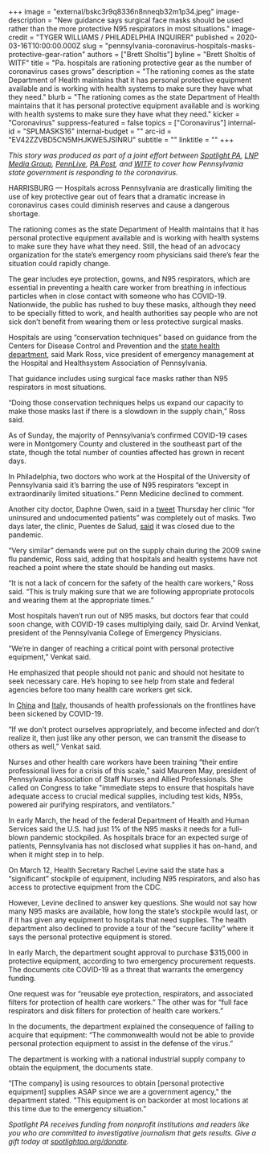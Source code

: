 +++
image = "external/bskc3r9q8336n8nneqb32m1p34.jpeg"
image-description = "New guidance says surgical face masks should be used rather than the more protective N95 respirators in most situations."
image-credit = "TYGER WILLIAMS / PHILADELPHIA INQUIRER"
published = 2020-03-16T10:00:00.000Z
slug = "pennsylvania-coronavirus-hospitals-masks-protective-gear-ration"
authors = ["Brett Sholtis"]
byline = "Brett Sholtis of WITF"
title = "Pa. hospitals are rationing protective gear as the number of coronavirus cases grows"
description = "The rationing comes as the state Department of Health maintains that it has personal protective equipment available and is working with health systems to make sure they have what they need."
blurb = "The rationing comes as the state Department of Health maintains that it has personal protective equipment available and is working with health systems to make sure they have what they need."
kicker = "Coronavirus"
suppress-featured = false
topics = ["Coronavirus"]
internal-id = "SPLMASKS16"
internal-budget = ""
arc-id = "EV42ZZVBD5CN5MHJKWE5JSINRU"
subtitle = ""
linktitle = ""
+++

<i>This story was produced as part of a joint effort between </i><a href="https://www.spotlightpa.org/"><i>Spotlight PA</i></a><i>, </i><a href="https://lancasteronline.com/"><i>LNP Media Group</i></a><i>, </i><a href="https://www.pennlive.com/"><i>PennLive</i></a><i>, </i><a href="https://papost.org/"><i>PA Post</i></a><i>, and </i><a href="https://www.witf.org/"><i>WITF</i></a><i> to cover how Pennsylvania state government is responding to the coronavirus.</i>

HARRISBURG — Hospitals across Pennsylvania are drastically limiting the use of key protective gear out of fears that a dramatic increase in coronavirus cases could diminish reserves and cause a dangerous shortage.

The rationing comes as the state Department of Health maintains that it has personal protective equipment available and is working with health systems to make sure they have what they need. Still, the head of an advocacy organization for the state’s emergency room physicians said there’s fear the situation could rapidly change.

The gear includes eye protection, gowns, and N95 respirators, which are essential in preventing a health care worker from breathing in infectious particles when in close contact with someone who has COVID-19. Nationwide, the public has rushed to buy these masks, although they need to be specially fitted to work, and health authorities say people who are not sick don’t benefit from wearing them or less protective surgical masks.

Hospitals are using “conservation techniques” based on guidance from the Centers for Disease Control and Prevention and the <a href="https://www.health.pa.gov/topics/Documents/HAN/2020-PAHAN-486-03-11-ALT%20-%20Infect%20Pr.pdf">state health department</a>, said Mark Ross, vice president of emergency management at the Hospital and Healthsystem Association of Pennsylvania.

That guidance includes using surgical face masks rather than N95 respirators in most situations.

“Doing those conservation techniques helps us expand our capacity to make those masks last if there is a slowdown in the supply chain,” Ross said.

<script src="https://www.spotlightpa.org/embed.js" async></script><div data-spl-embed-version="1" data-spl-src="https://www.spotlightpa.org/embeds/newsletter/"></div>

As of Sunday, the majority of Pennsylvania’s confirmed COVID-19 cases were in Montgomery County and clustered in the southeast part of the state, though the total number of counties affected has grown in recent days.

In Philadelphia, two doctors who work at the Hospital of the University of Pennsylvania said it’s barring the use of N95 respirators “except in extraordinarily limited situations.” Penn Medicine declined to comment.

Another city doctor, Daphne Owen, said in a <a href="https://twitter.com/daphne_owen_MD/status/1238117896255135744">tweet</a> Thursday her clinic “for uninsured and undocumented patients” was completely out of masks. Two days later, the clinic, Puentes de Salud, <a href="http://www.puentesdesalud.org/">said</a> it was closed due to the pandemic.

“Very similar” demands were put on the supply chain during the 2009 swine flu pandemic, Ross said, adding that hospitals and health systems have not reached a point where the state should be handing out masks.

“It is not a lack of concern for the safety of the health care workers,” Ross said. “This is truly making sure that we are following appropriate protocols and wearing them at the appropriate times.”

Most hospitals haven’t run out of N95 masks, but doctors fear that could soon change, with COVID-19 cases multiplying daily, said Dr. Arvind Venkat, president of the Pennsylvania College of Emergency Physicians.

“We’re in danger of reaching a critical point with personal protective equipment,” Venkat said.

He emphasized that people should not panic and should not hesitate to seek necessary care. He’s hoping to see help from state and federal agencies before too many health care workers get sick.

In <a href="https://www.businessinsider.com/healthcare-workers-getting-coronavirus-500-infected-2020-2">China</a> and <a href="https://www.medscape.com/viewarticle/926804" target="_blank">Italy</a>, thousands of health professionals on the frontlines have been sickened by COVID-19.

“If we don’t protect ourselves appropriately, and become infected and don’t realize it, then just like any other person, we can transmit the disease to others as well,” Venkat said.

Nurses and other health care workers have been training “their entire professional lives for a crisis of this scale,” said Maureen May, president of Pennsylvania Association of Staff Nurses and Allied Professionals. She called on Congress to take "immediate steps to ensure that hospitals have adequate access to crucial medical supplies, including test kids, N95s, powered air purifying respirators, and ventilators.”

In early March, the head of the federal Department of Health and Human Services said the U.S. had just 1% of the N95 masks it needs for a full-blown pandemic stockpiled. As hospitals brace for an expected surge of patients, Pennsylvania has not disclosed what supplies it has on-hand, and when it might step in to help.

On March 12, Health Secretary Rachel Levine said the state has a “significant” stockpile of equipment, including N95 respirators, and also has access to protective equipment from the CDC.

However, Levine declined to answer key questions. She would not say how many N95 masks are available, how long the state’s stockpile would last, or if it has given any equipment to hospitals that need supplies. The health department also declined to provide a tour of the “secure facility” where it says the personal protective equipment is stored.

In early March, the department sought approval to purchase $315,000 in protective equipment, according to two emergency procurement requests. The documents cite COVID-19 as a threat that warrants the emergency funding.

One request was for “reusable eye protection, respirators, and associated filters for protection of health care workers.” The other was for “full face respirators and disk filters for protection of health care workers.”

In the documents, the department explained the consequence of failing to acquire that equipment: “The commonwealth would not be able to provide personal protection equipment to assist in the defense of the virus.”

The department is working with a national industrial supply company to obtain the equipment, the documents state.

“[The company] is using resources to obtain [personal protective equipment] supplies ASAP since we are a government agency," the department stated. "This equipment is on backorder at most locations at this time due to the emergency situation.”

<script src="https://www.spotlightpa.org/embed.js" async></script><div data-spl-embed-version="1" data-spl-src="https://www.spotlightpa.org/embeds/tips/?tip_text=Do%20you%20have%20a%20tip%20about%20%3Cb%3Ehow%20Pa.'s%20government%20is%20responding%20to%20the%20coronavirus%3C%2Fb%3E%3F%20Tell%20us."></div>

<i>Spotlight PA receives funding from nonprofit institutions and readers like you who are committed to investigative journalism that gets results. Give a gift today at </i><a href="https://www.spotlightpa.org/donate"><i>spotlightpa.org/donate</i></a><i>.</i>

